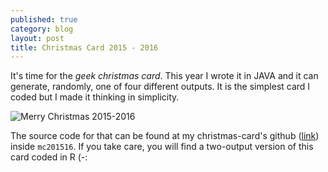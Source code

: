 ```yaml
---
published: true
category: blog
layout: post
title: Christmas Card 2015 - 2016
---
```


It's time for the <em>geek christmas card</em>. This year I wrote it in JAVA and it can generate, randomly, one of four different outputs. It is the simplest card I coded but I made it thinking in simplicity.

![Merry Christmas 2015-2016]({{baseurl}}/assets/mc201516.png)

The source code for that can be found at my christmas-card's github (<a href="https://github.com/carleshf/christmasCards">link</a>) inside <code>mc201516</code>. If you take care, you will find a two-output version of this card coded in R (-:
